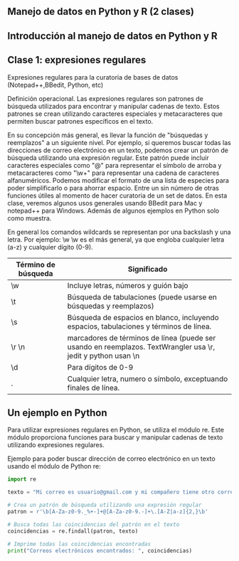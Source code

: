 ## Manejo de datos en Python y R (2 clases)

## Introducción al manejo de datos en Python y R

## Clase 1: expresiones regulares

Expresiones regulares para la curatoria de bases de datos (Notepad++,BBedit, Python, etc)

Definición operacional. Las expresiones regulares son patrones de búsqueda utilizados para encontrar y manipular cadenas de texto. Estos patrones se crean utilizando caracteres especiales y metacaracteres que permiten buscar patrones específicos en el texto.

En su concepción más general, es llevar la función de "búsquedas y reemplazos" a un siguiente nivel. Por ejemplo, si queremos buscar todas las direcciones de correo electrónico en un texto, podemos crear un patrón de búsqueda utilizando una expresión regular. Este patrón puede incluir caracteres especiales como "@" para representar el símbolo de arroba y metacaracteres como "\w+" para representar una cadena de caracteres alfanuméricos. Podemos modificar el formato de una lista de especies para poder simplificarlo o para ahorrar espacio. Entre un sin número de otras funciones útiles al momento de hacer curatoria de un set de datos. En esta clase, veremos algunos usos generales usando BBedit para Mac y notepad++ para Windows. Además de algunos ejemplos en Python solo como muestra. 

En general los comandos wildcards se representan por una backslash y una letra. Por ejemplo: \w
\w es el más general, ya que engloba cualquier letra (a-z) y cualquier dígito (0-9).


| Término de búsqueda | Significado  | 
|-----------|-----------|
| \w | Incluye letras, números y guión bajo |
| \t | Búsqueda de tabulaciones (puede usarse en búsquedas y reemplazos) |
| \s | Búsqueda de espacios en blanco, incluyendo espacios, tabulaciones y términos de línea. |
| \r \n | marcadores de términos de línea (puede ser usando en reemplazos. TextWrangler usa \r, jedit y python usan \n |
| \d | Para dígitos de 0-9 |
| . | Cualquier letra, numero o símbolo, exceptuando finales de línea. |

## Un ejemplo en Python

Para utilizar expresiones regulares en Python, se utiliza el módulo re. Este módulo proporciona funciones para buscar y manipular cadenas de texto utilizando expresiones regulares.

Ejemplo para poder buscar dirección de correo electrónico en un texto usando el módulo de Python re:

```python
import re

texto = "Mi correo es usuario@gmail.com y mi compañero tiene otro correo: usuario2@hotmail.com"

# Crea un patrón de búsqueda utilizando una expresión regular
patron = r'\b[A-Za-z0-9._%+-]+@[A-Za-z0-9.-]+\.[A-Z|a-z]{2,}\b'

# Busca todas las coincidencias del patrón en el texto
coincidencias = re.findall(patron, texto)

# Imprime todas las coincidencias encontradas
print("Correos electrónicos encontrados: ", coincidencias)
```


